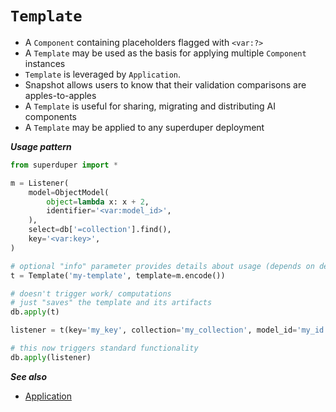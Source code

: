 # `Template`

- A `Component` containing placeholders flagged with `<var:?>`
- A `Template` may be used as the basis for applying multiple `Component` instances
- `Template` is leveraged by `Application`.
- Snapshot allows users to know that their validation comparisons are apples-to-apples
- A `Template` is useful for sharing, migrating and distributing AI components
- A `Template` may be applied to any superduper deployment

***Usage pattern***

```python
from superduper import *

m = Listener(
    model=ObjectModel(
        object=lambda x: x + 2,
        identifier='<var:model_id>',
    ),
    select=db['=collection'].find(),
    key='<var:key>',
)

# optional "info" parameter provides details about usage (depends on developer use-case)
t = Template('my-template', template=m.encode())

# doesn't trigger work/ computations
# just "saves" the template and its artifacts
db.apply(t) 

listener = t(key='my_key', collection='my_collection', model_id='my_id')

# this now triggers standard functionality
db.apply(listener)
```

***See also***

- [Application](./application.md)
